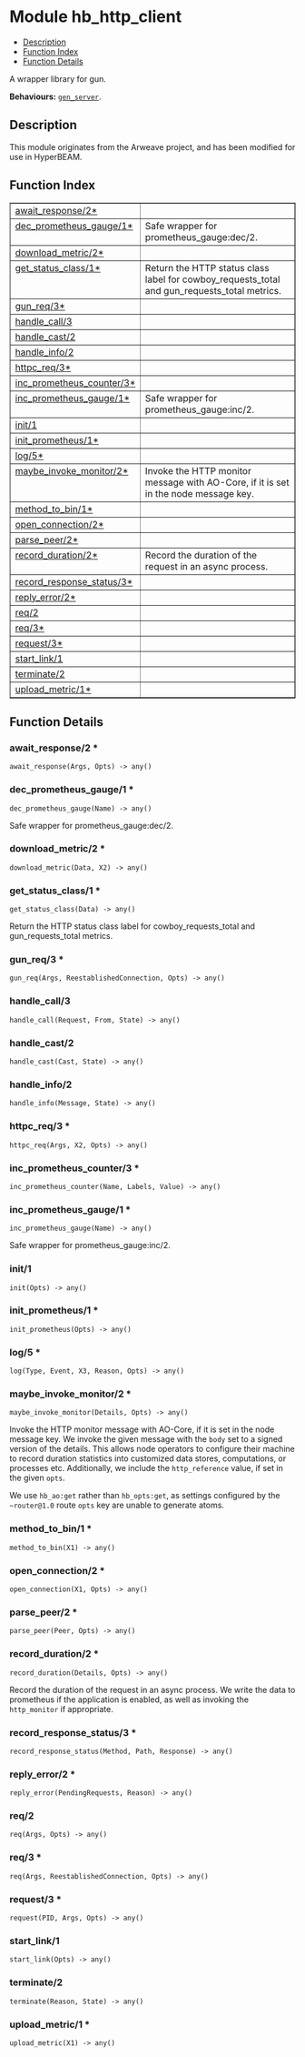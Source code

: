 

# Module hb_http_client #
* [Description](#description)
* [Function Index](#index)
* [Function Details](#functions)

A wrapper library for gun.

__Behaviours:__ [`gen_server`](gen_server.md).

<a name="description"></a>

## Description ##
This module originates from the Arweave
project, and has been modified for use in HyperBEAM.<a name="index"></a>

## Function Index ##


<table width="100%" border="1" cellspacing="0" cellpadding="2" summary="function index"><tr><td valign="top"><a href="#await_response-2">await_response/2*</a></td><td></td></tr><tr><td valign="top"><a href="#dec_prometheus_gauge-1">dec_prometheus_gauge/1*</a></td><td>Safe wrapper for prometheus_gauge:dec/2.</td></tr><tr><td valign="top"><a href="#download_metric-2">download_metric/2*</a></td><td></td></tr><tr><td valign="top"><a href="#get_status_class-1">get_status_class/1*</a></td><td>Return the HTTP status class label for cowboy_requests_total and
gun_requests_total metrics.</td></tr><tr><td valign="top"><a href="#gun_req-3">gun_req/3*</a></td><td></td></tr><tr><td valign="top"><a href="#handle_call-3">handle_call/3</a></td><td></td></tr><tr><td valign="top"><a href="#handle_cast-2">handle_cast/2</a></td><td></td></tr><tr><td valign="top"><a href="#handle_info-2">handle_info/2</a></td><td></td></tr><tr><td valign="top"><a href="#httpc_req-3">httpc_req/3*</a></td><td></td></tr><tr><td valign="top"><a href="#inc_prometheus_counter-3">inc_prometheus_counter/3*</a></td><td></td></tr><tr><td valign="top"><a href="#inc_prometheus_gauge-1">inc_prometheus_gauge/1*</a></td><td>Safe wrapper for prometheus_gauge:inc/2.</td></tr><tr><td valign="top"><a href="#init-1">init/1</a></td><td></td></tr><tr><td valign="top"><a href="#init_prometheus-1">init_prometheus/1*</a></td><td></td></tr><tr><td valign="top"><a href="#log-5">log/5*</a></td><td></td></tr><tr><td valign="top"><a href="#maybe_invoke_monitor-2">maybe_invoke_monitor/2*</a></td><td>Invoke the HTTP monitor message with AO-Core, if it is set in the
node message key.</td></tr><tr><td valign="top"><a href="#method_to_bin-1">method_to_bin/1*</a></td><td></td></tr><tr><td valign="top"><a href="#open_connection-2">open_connection/2*</a></td><td></td></tr><tr><td valign="top"><a href="#parse_peer-2">parse_peer/2*</a></td><td></td></tr><tr><td valign="top"><a href="#record_duration-2">record_duration/2*</a></td><td>Record the duration of the request in an async process.</td></tr><tr><td valign="top"><a href="#record_response_status-3">record_response_status/3*</a></td><td></td></tr><tr><td valign="top"><a href="#reply_error-2">reply_error/2*</a></td><td></td></tr><tr><td valign="top"><a href="#req-2">req/2</a></td><td></td></tr><tr><td valign="top"><a href="#req-3">req/3*</a></td><td></td></tr><tr><td valign="top"><a href="#request-3">request/3*</a></td><td></td></tr><tr><td valign="top"><a href="#start_link-1">start_link/1</a></td><td></td></tr><tr><td valign="top"><a href="#terminate-2">terminate/2</a></td><td></td></tr><tr><td valign="top"><a href="#upload_metric-1">upload_metric/1*</a></td><td></td></tr></table>


<a name="functions"></a>

## Function Details ##

<a name="await_response-2"></a>

### await_response/2 * ###

`await_response(Args, Opts) -> any()`

<a name="dec_prometheus_gauge-1"></a>

### dec_prometheus_gauge/1 * ###

`dec_prometheus_gauge(Name) -> any()`

Safe wrapper for prometheus_gauge:dec/2.

<a name="download_metric-2"></a>

### download_metric/2 * ###

`download_metric(Data, X2) -> any()`

<a name="get_status_class-1"></a>

### get_status_class/1 * ###

`get_status_class(Data) -> any()`

Return the HTTP status class label for cowboy_requests_total and
gun_requests_total metrics.

<a name="gun_req-3"></a>

### gun_req/3 * ###

`gun_req(Args, ReestablishedConnection, Opts) -> any()`

<a name="handle_call-3"></a>

### handle_call/3 ###

`handle_call(Request, From, State) -> any()`

<a name="handle_cast-2"></a>

### handle_cast/2 ###

`handle_cast(Cast, State) -> any()`

<a name="handle_info-2"></a>

### handle_info/2 ###

`handle_info(Message, State) -> any()`

<a name="httpc_req-3"></a>

### httpc_req/3 * ###

`httpc_req(Args, X2, Opts) -> any()`

<a name="inc_prometheus_counter-3"></a>

### inc_prometheus_counter/3 * ###

`inc_prometheus_counter(Name, Labels, Value) -> any()`

<a name="inc_prometheus_gauge-1"></a>

### inc_prometheus_gauge/1 * ###

`inc_prometheus_gauge(Name) -> any()`

Safe wrapper for prometheus_gauge:inc/2.

<a name="init-1"></a>

### init/1 ###

`init(Opts) -> any()`

<a name="init_prometheus-1"></a>

### init_prometheus/1 * ###

`init_prometheus(Opts) -> any()`

<a name="log-5"></a>

### log/5 * ###

`log(Type, Event, X3, Reason, Opts) -> any()`

<a name="maybe_invoke_monitor-2"></a>

### maybe_invoke_monitor/2 * ###

`maybe_invoke_monitor(Details, Opts) -> any()`

Invoke the HTTP monitor message with AO-Core, if it is set in the
node message key. We invoke the given message with the `body` set to a signed
version of the details. This allows node operators to configure their machine
to record duration statistics into customized data stores, computations, or
processes etc. Additionally, we include the `http_reference` value, if set in
the given `opts`.

We use `hb_ao:get` rather than `hb_opts:get`, as settings configured
by the `~router@1.0` route `opts` key are unable to generate atoms.

<a name="method_to_bin-1"></a>

### method_to_bin/1 * ###

`method_to_bin(X1) -> any()`

<a name="open_connection-2"></a>

### open_connection/2 * ###

`open_connection(X1, Opts) -> any()`

<a name="parse_peer-2"></a>

### parse_peer/2 * ###

`parse_peer(Peer, Opts) -> any()`

<a name="record_duration-2"></a>

### record_duration/2 * ###

`record_duration(Details, Opts) -> any()`

Record the duration of the request in an async process. We write the
data to prometheus if the application is enabled, as well as invoking the
`http_monitor` if appropriate.

<a name="record_response_status-3"></a>

### record_response_status/3 * ###

`record_response_status(Method, Path, Response) -> any()`

<a name="reply_error-2"></a>

### reply_error/2 * ###

`reply_error(PendingRequests, Reason) -> any()`

<a name="req-2"></a>

### req/2 ###

`req(Args, Opts) -> any()`

<a name="req-3"></a>

### req/3 * ###

`req(Args, ReestablishedConnection, Opts) -> any()`

<a name="request-3"></a>

### request/3 * ###

`request(PID, Args, Opts) -> any()`

<a name="start_link-1"></a>

### start_link/1 ###

`start_link(Opts) -> any()`

<a name="terminate-2"></a>

### terminate/2 ###

`terminate(Reason, State) -> any()`

<a name="upload_metric-1"></a>

### upload_metric/1 * ###

`upload_metric(X1) -> any()`

